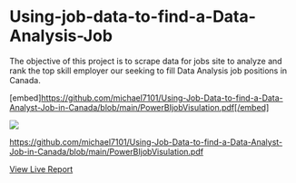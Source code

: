 # Using-job-data-to-find-a-Data-Analysis-Job
The objective of this project is to scrape data for jobs site to analyze and rank the top skill employer our seeking to fill Data Analysis job positions in Canada.   

[embed]https://github.com/michael7101/Using-Job-Data-to-find-a-Data-Analyst-Job-in-Canada/blob/main/PowerBIjobVisulation.pdf[/embed]

![](Images/Titanic_Stardboard_Side_Diagram.jpg)


https://github.com/michael7101/Using-Job-Data-to-find-a-Data-Analyst-Job-in-Canada/blob/main/PowerBIjobVisulation.pdf

[View Live Report](https://app.powerbi.com/view?r=eyJrIjoiMDk0NjE1NDgtY2IyOC00OTgzLWE0YzktMTJkYTY2ODlhOGMzIiwidCI6Ijg4ZTM4Mzc0LTNjY2MtNDc1Zi1iY2NmLTlkYjg5NGM4MDI4ZiJ9&pageName=ReportSection3965678a7317d91d7e4c)
